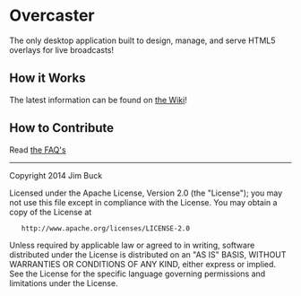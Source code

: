 Overcaster
=========

The only desktop application built to design, manage, and serve HTML5 overlays for live broadcasts!


## How it Works

The latest information can be found on [the Wiki](https://github.com/JimmyBoh/Overcaster/wiki/Goals-and-Scope)!

## How to Contribute

Read [the FAQ's](https://github.com/JimmyBoh/Overcaster/wiki/Dev-FAQ's)

----

Copyright 2014 Jim Buck

   Licensed under the Apache License, Version 2.0 (the "License");
   you may not use this file except in compliance with the License.
   You may obtain a copy of the License at

       http://www.apache.org/licenses/LICENSE-2.0

   Unless required by applicable law or agreed to in writing, software
   distributed under the License is distributed on an "AS IS" BASIS,
   WITHOUT WARRANTIES OR CONDITIONS OF ANY KIND, either express or implied.
   See the License for the specific language governing permissions and
   limitations under the License.
